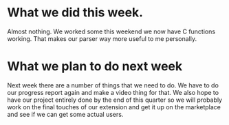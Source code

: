 # What we did this week.

Almost nothing. We worked some this weekend we now have C functions working. That makes our parser way more useful to me personally. 

# What we plan to do next week

Next week there are a number of things that we need to do. We have to do our progress report again and make a video thing for that. We also hope to have our project entirely done by the end of this quarter so we will probably work on the final touches of our extension and get it up on the marketplace and see if we can get some actual users. 